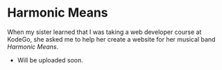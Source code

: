 # Harmonic Means

When my sister learned that I was taking a web developer course at KodeGo, she asked me to help her create a website for her musical band _Harmonic Means_.

* Will be uploaded soon.
